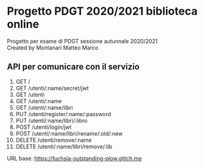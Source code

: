 # Progetto PDGT 2020/2021 biblioteca online
Progetto per esame di PDGT sessione autunnale 2020/2021  
Created by Montanari Matteo Marco

## API per comunicare con il servizio
1. GET     /			  
2. GET     /utenti/:name/secret/jwt	  		
3. GET     /utenti			  
4. GET     /utenti/:name  
5. GET     /utenti/:name/libri	  		
6. PUT     /utenti/register/:name/:password			  
7. PUT     /utenti/:name/libri/:libro			  
8. POST    /utenti/login/jwt			  
9. POST    /utenti/:name/libri/rename/:old/:new	  		
10. DELETE  /utenti/remove/:name			  
11. DELETE  /utenti/:name/libri/remove/:lib		  	

URL base: https://fuchsia-outstanding-plow.glitch.me